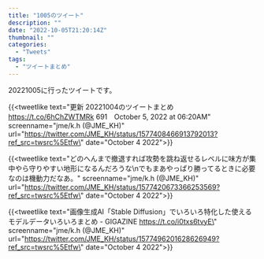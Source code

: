```yaml
---
title: "1005のツイート"
description: ""
date: "2022-10-05T21:20:14Z"
thumbnail: ""
categories:
  - "Tweets"
tags:
  - "ツイートまとめ"
---
```

20221005に行ったツイートです。
<!--more-->
{{<tweetlike text=\"更新 20221004のツイートまとめ https://t.co/6hChZWTMRk 691　October 5, 2022 at 06:20AM\" screenname=\"jme/k.h (@JME_KH)\" url=\"https://twitter.com/JME_KH/status/1577408466913792013?ref_src=twsrc%5Etfw\" date=\"October 4 2022\">}}

{{<tweetlike text=\"どのへんまで撤退すれば攻勢を跳ね返せるレベルに味方が集中やら守りやすい地形になるんだろうな\nでもまあやっぱり勝ってるときに必要なのは機動力だなあ。\" screenname=\"jme/k.h (@JME_KH)\" url=\"https://twitter.com/JME_KH/status/1577420673366253569?ref_src=twsrc%5Etfw\" date=\"October 4 2022\">}}

{{<tweetlike text=\"画像生成AI「Stable Diffusion」でいろいろ特化した使えるモデルデータいろいろまとめ - GIGAZINE https://t.co/i0txs6tvyE\" screenname=\"jme/k.h (@JME_KH)\" url=\"https://twitter.com/JME_KH/status/1577496201628626949?ref_src=twsrc%5Etfw\" date=\"October 4 2022\">}}

